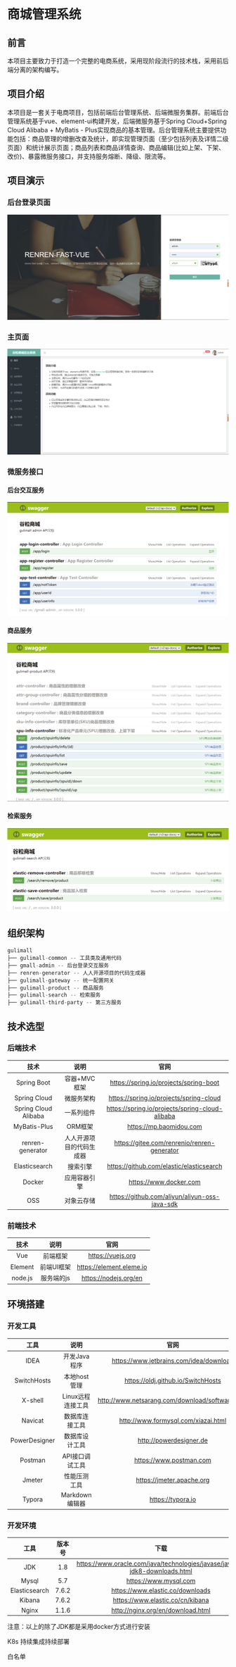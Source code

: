 # 商城管理系统

## 前言

本项目主要致力于打造一个完整的电商系统，采用现阶段流行的技术栈，采用前后端分离的架构编写。

## 项目介绍

本项目是一套关于电商项目，包括前端后台管理系统、后端微服务集群。前端后台管理系统基于vue、element-ui构建开发，后端微服务基于Spring Cloud+Spring Cloud Alibaba + MyBatis - Plus实现商品的基本管理。后台管理系统主要提供功能包括：商品管理的增删改查及统计，即实现管理页面（至少包括列表及详情二级页面）和统计展示页面；商品列表和商品详情查询、商品编辑(比如上架、下架、改价)、暴露微服务接口，并支持服务熔断、降级、限流等。

## 项目演示

### 后台登录页面

![image-20210718144016912](image/image-1.png)

### 主页面

![image-20210718144926408](image/image-2.png)

### 微服务接口

#### 后台交互服务

![image-20210718145452641](image/image-3.png)

#### 商品服务

![image-20210718163605453](image/image-4.png)

#### 检索服务

![image-20210718163923100](image/image-5.png)

## 组织架构

```java
gulimall
├── gulimall-common -- 工具类及通用代码
├── gmall-admin -- 后台登录交互服务
├── renren-generator -- 人人开源项目的代码生成器
├── gulimall-gateway -- 统一配置网关
├── gulimall-product -- 商品服务
├── gulimall-search -- 检索服务
├── gulimall-third-party -- 第三方服务
```

## 技术选型

### 后端技术

|         技术         |           说明           |                      官网                       |
| :------------------: | :----------------------: | :---------------------------------------------: |
|     Spring Boot      |       容器+MVC框架       |     https://spring.io/projects/spring-boot      |
|     Spring Cloud     |        微服务架构        |     https://spring.io/projects/spring-cloud     |
| Spring Cloud Alibaba |        一系列组件        | https://spring.io/projects/spring-cloud-alibaba |
|     MyBatis-Plus     |         ORM框架          |             https://mp.baomidou.com             |
|   renren-generator   | 人人开源项目的代码生成器 |   https://gitee.com/renrenio/renren-generator   |
|    Elasticsearch     |         搜索引擎         |    https://github.com/elastic/elasticsearch     |
|        Docker        |       应用容器引擎       |             https://www.docker.com              |
|         OSS          |        对象云存储        |  https://github.com/aliyun/aliyun-oss-java-sdk  |

### 前端技术

|  技术   |    说明    |           官网           |
| :-----: | :--------: | :----------------------: |
|   Vue   |  前端框架  |    https://vuejs.org     |
| Element | 前端UI框架 | https://element.eleme.io |
| node.js | 服务端的js |  https://nodejs.org/en   |

## 环境搭建

### 开发工具

|     工具      |       说明        |                      官网                       |
| :-----------: | :---------------: | :---------------------------------------------: |
|     IDEA      |   开发Java程序    |     https://www.jetbrains.com/idea/download     |
|  SwitchHosts  |   本地host管理    |       https://oldj.github.io/SwitchHosts        |
|    X-shell    | Linux远程连接工具 | http://www.netsarang.com/download/software.html |
|    Navicat    |  数据库连接工具   |       http://www.formysql.com/xiazai.html       |
| PowerDesigner |  数据库设计工具   |             http://powerdesigner.de             |
|    Postman    |  API接口调试工具  |             https://www.postman.com             |
|    Jmeter     |   性能压测工具    |            https://jmeter.apache.org            |
|    Typora     |  Markdown编辑器   |                https://typora.io                |

### 开发环境

|     工具      | 版本号 |                             下载                             |
| :-----------: | :----: | :----------------------------------------------------------: |
|      JDK      |  1.8   | https://www.oracle.com/java/technologies/javase/javase-jdk8-downloads.html |
|     Mysql     |  5.7   |                    https://www.mysql.com                     |
| Elasticsearch | 7.6.2  |               https://www.elastic.co/downloads               |
|    Kibana     | 7.6.2  |               https://www.elastic.co/cn/kibana               |
|     Nginx     | 1.1.6  |              http://nginx.org/en/download.html               |

注意：以上的除了JDK都是采用docker方式进行安装

K8s 持续集成持续部署

白名单